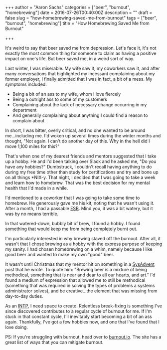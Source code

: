 +++
author = "Aaron Sachs"
categories = ["beer", "burnout", "homebrewing"]
date = 2016-07-26T00:40:00Z
description = ""
draft = false
slug = "how-homebrewing-saved-me-from-burnout"
tags = ["beer", "burnout", "homebrewing"]
title = "How Homebrewing Saved Me from Burnout"

+++

It's weird to say that beer saved me from depression. Let's face it, it's not exactly the most common thing for someone to claim as having a positive impact on one's life. But beer saved me, in a weird sort of way.

Last winter, I was miserable. My wife saw it, my coworkers saw it, and after many conversations that highlighted my incessant complaining about my former employer, I finally admitted that I was in fact, a bit of a mess. My symptoms included:

* Being a bit of an ass to my wife, whom I love fiercely
* Being a outright ass to some of my customers
* Complaining about the lack of necessary change occurring in my department
* And generally complaining about anything I could find a reason to complain about

In short, I was bitter, overly critical, and no one wanted to be around me...including me. I'd woken up several times during the winter months and thought, "Not again. I can't do another day of this. Why in the hell did I move 1,100 miles for this?"

That's when one of my dearest friends and mentors suggested that I take up a hobby. He and I'd been talking over Slack and he asked me, "Do you have any hobbies?" Dumbstruck, I couldn't recall having anything to do during my free time other than study for certifications and try and bone up on all things \*NIX-y. That night, I decided that I was going to take a week and learn how to homebrew. That was the best decision for my mental health that I'd made in a while.

I'd mentioned to a coworker that I was going to take some time to homebrew. He generously gave me his kit, noting that he wasn't using it. After a month, I had a passable [ESB](https://www.beeradvocate.com/beer/style/66/). Mind you, it was a bit watery, but it was by no means terrible.

In that watered-down, bubbly bit of brew, I found a hobby. I found something that would keep me from being completely burnt out.

I'm particularly interested in why brewing staved off the burnout. After all, it wasn't that I chose brewing as a hobby with the express purpose of keeping my sanity. I had chosen homebrewing on a whim, namely because I like good beer and wanted to make my own "good" beer.

It wasn't until Christmas that my mentor hit on something in a [SysAdvent](http://sysadvent.blogspot.com/2015/12/day-8-be-better-engineer-dont-do.html) post that he wrote. To quote him: "Brewing beer is a mixture of being methodical, something that is near and dear to all our hearts, and art." I'd found a medium of expression that allowed me to still be methodical (something that was required in solving the types of problems a systems administrator solves), and be creative...the element that was missing from day-to-day duties.

As an [INTP](https://www.16personalities.com/intp-personality), I need space to create. Relentless break-fixing is something I've since discovered contributes to a regular cycle of burnout for me. If I'm stuck in that constant cycle, I'll inevitably start becoming a bit of an ass again. Thankfully, I've got a few hobbies now, and one that I've found that I love doing.

PS: If you're struggling with burnout, head over to [burnout.io](http://burnout.io). The site has a great list of ways that you can mitigate burnout.
